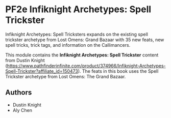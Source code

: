 # PF2e Infiknight Archetypes: Spell Trickster

Infiknight Archetypes: Spell Tricksters expands on the existing spell trickster archetype from Lost Omens: Grand Bazaar with 35 new feats, new spell tricks, trick tags, and information on the Callimancers.

This module contains the **Infiknight Archetypes: Spell Trickster** content from Dustin Knight (https://www.pathfinderinfinite.com/product/374966/Infiknight-Archetypes-Spell-Trickster?affiliate_id=150473). The feats in this book uses the Spell Trickster archetype from Lost Omens: The Grand Bazaar.

## Authors

- Dustin Knight
- Aly Chen
